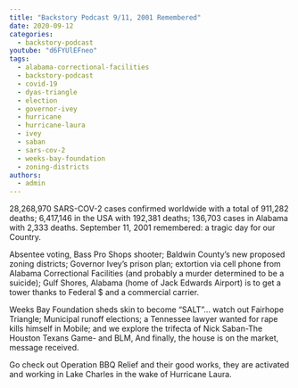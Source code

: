 ```yaml
---
title: "Backstory Podcast 9/11, 2001 Remembered"
date: 2020-09-12
categories: 
  - backstory-podcast
youtube: "d6FYUlEFneo"
tags: 
  - alabama-correctional-facilities
  - backstory-podcast
  - covid-19
  - dyas-triangle
  - election
  - governor-ivey
  - hurricane
  - hurricane-laura
  - ivey
  - saban
  - sars-cov-2
  - weeks-bay-foundation
  - zoning-districts
authors: 
  - admin
---
```


28,268,970 SARS-COV-2 cases confirmed worldwide with a total of 911,282 deaths; 6,417,146 in the USA with 192,381 deaths; 136,703 cases in Alabama with 2,333 deaths. September 11, 2001 remembered: a tragic day for our Country.

Absentee voting, Bass Pro Shops shooter; Baldwin County’s new proposed zoning districts; Governor Ivey’s prison plan; extortion via cell phone from Alabama Correctional Facilities (and probably a murder determined to be a suicide); Gulf Shores, Alabama (home of Jack Edwards Airport) is to get a tower thanks to Federal $ and a commercial carrier.

Weeks Bay Foundation sheds skin to become “SALT”... watch out Fairhope Triangle; Municipal runoff elections; a Tennessee lawyer wanted for rape kills himself in Mobile; and we explore the trifecta of Nick Saban-The Houston Texans Game- and BLM, And finally, the house is on the market, message received.

Go check out Operation BBQ Relief and their good works, they are activated and working in Lake Charles in the wake of Hurricane Laura.
